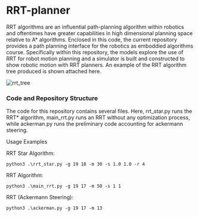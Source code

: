 # RRT-planner

RRT algorithms are an influential path-planning algorithm within robotics and oftentimes have greater capabilities in high dimensional planning space relative to A* algorithms.  Enclosed in this code, the current repository provides a path planning interface for the robotics as emboddied algorithms course. Specifically within this repository, the models explore the use of RRT for robot motion planning and a simulator is built and constructed to show robotic motion with RRT planners. An example of the RRT algorithm tree produced is shown attached here. 

![rrt_tree](https://github.com/JamesOngICL/RRT-planner/assets/73653114/c4eacf3f-39b7-4056-8f01-551d5f77ede6)

### Code and Repository Structure

The code for this repository contains several files. Here, rrt_star.py runs the RRT* algorithm, main_rrt.py runs an RRT without any optimization process, while ackerman.py runs the preliminary code accounting for ackermann steering. 

Usage Examples

RRT Star Algorithm:
```
python3 .\rrt_star.py -g 19 18 -m 30 -s 1.0 1.0 -r 4
```

RRT Algorithm:
```
python3 .\main_rrt.py -g 19 17 -m 50 -s 1 1  
```
RRT (Ackermann Steering):
```
python3 .\ackerman.py -g 19 17 -m 13
```




